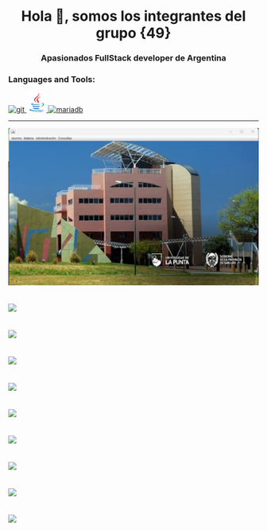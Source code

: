 <h1 align="center">Hola 👋, somos los integrantes del grupo {49}</h1>


<h3 align="center">Apasionados FullStack developer de Argentina</h3>
<h3 align="left">Languages and Tools:</h3>

<p align="left"> 

<a href="https://git-scm.com/" target="_blank" rel="noreferrer"> <img src="https://www.vectorlogo.zone/logos/git-scm/git-scm-icon.svg" alt="git" width="40" height="40"/> </a>
<a href="https://www.java.com" target="_blank" rel="noreferrer"> <img src="https://raw.githubusercontent.com/devicons/devicon/master/icons/java/java-original.svg" alt="java" width="40" height="40"/> </a> 
<a href="https://mariadb.org/" target="_blank" rel="noreferrer"> 
<img src="https://www.vectorlogo.zone/logos/mariadb/mariadb-icon.svg" alt="mariadb" width="40" height="40"/>
</a>
</p>


<hr>
<div aling="center">
<a href="https://github.com/toby959/toby959/README.md" >
<img aling="center" src="pantalla_inicio.png" whidt="250" style="max-width: 100%;" />
<br><br><br>
<a href="https://github.com/toby959/toby959/README.md" >
<img aling="center" src="pantalla_footer.png" whidt="250" style="max-width: 100%;" />
<br><br><br>
<a href="https://github.com/toby959/toby959/README.md" >
<img aling="center" src="pantalla_servicios.png" whidt="250" style="max-width: 100%;" />
<br><br><br>
<a href="https://github.com/toby959/toby959/README.md" >
<img aling="center" src="pantalla_nosotros.png" whidt="250" style="max-width: 100%;" />
<br><br><br>
<a href="https://github.com/toby959/toby959/README.md" >
<img aling="center" src="pantalla_login_admin.png" whidt="250" style="max-width: 100%;" />
<br><br><br>
<a href="https://github.com/toby959/toby959/README.md" >
<img aling="center" src="pantalla_ingreso_login.png" whidt="250" style="max-width: 100%;" />
<br><br><br>
<a href="https://github.com/toby959/toby959/README.md" >
<img aling="center" src="pantalla_admin.png" whidt="250" style="max-width: 100%;" />
<br><br><br>
<a href="https://github.com/toby959/toby959/README.md" >
<img aling="center" src="pantalla_CRUD .png" whidt="250" style="max-width: 100%;" />
<br><br><br>
<a href="https://github.com/toby959/toby959/README.md" >
<img aling="center" src="imagen_db.png" whidt="250" style="max-width: 100%;" />
<br><br><br>
<a href="https://github.com/toby959/toby959/README.md" >
<img aling="center" src="pantalla_registro_admin.png" whidt="250" style="max-width: 100%;" />
<br><br><br>

</div>
